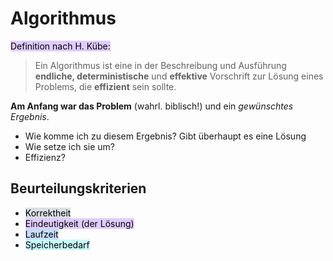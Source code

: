 # Algorithmus

<mark style="background: #D2B3FFA6;">Definition nach H. Kübe:</mark> 
> Ein Algorithmus ist eine in der Beschreibung und Ausführung **endliche, deterministische** und **effektive** Vorschrift zur Lösung eines Problems, die **effizient** sein sollte.

**Am Anfang war das Problem** (wahrl. biblisch!) und ein *gewünschtes Ergebnis*.

- Wie komme ich zu diesem Ergebnis? Gibt überhaupt es eine Lösung
- Wie setze ich sie um?
- Effizienz?


## Beurteilungskriterien

- <mark style="background: #CACFD9A6;">Korrektheit</mark> 
- <mark style="background: #D2B3FFA6;">Eindeutigkeit (der Lösung)</mark> 
- <mark style="background: #ADCCFFA6;">Laufzeit</mark> 
- <mark style="background: #ABF7F7A6;">Speicherbedarf</mark> 




